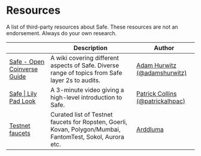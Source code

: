 # Resources

A list of third-party resources about Safe. These resources are not an endorsement. Always do your own research.

|                                                                                                                                            | Description                                                                                                | Author                                                                |
| ------------------------------------------------------------------------------------------------------------------------------------------ | ---------------------------------------------------------------------------------------------------------- | --------------------------------------------------------------------- |
| [Safe - Open Coinverse Guide](https://docs.google.com/document/d/1IiCJ2WESRO23kNCxWRKTz3nVysqOBuxnmuIVTL9JK04/edit#heading=h.e63zvmii9ax5) | A wiki covering different aspects of Safe. Diverse range of topics from Safe layer 2s to audits.           | [Adam Hurwitz (@adamshurwitz)](https://twitter.com/adamshurwitz)      |
| [Safe \| Lily Pad Look](https://www.youtube.com/watch?v=LqbWQg5nsaE)                                                                       | A 3-minute video giving a high-level introduction to Safe.                                                 | [Patrick Collins (@patrickalhpac)](https://twitter.com/patrickalphac) |
| [Testnet faucets](https://github.com/arddluma/awesome-list-testnet-faucets)                                                                | Curated list of Testnet faucets for Ropsten, Goerli, Kovan, Polygon/Mumbai, FantomTest, Sokol, Aurora etc. | [Arddluma](https://github.com/arddluma)                               |

